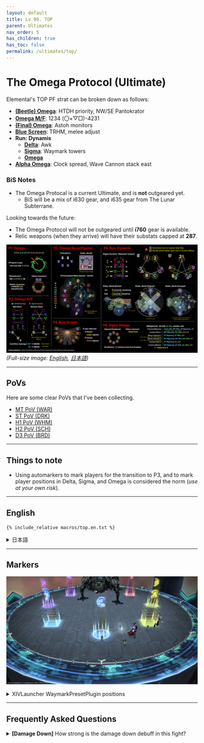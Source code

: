 ```yaml
---
layout: default
title: Lv 90. TOP
parent: Ultimates
nav_order: 5
has_children: true
has_toc: false
permalink: /ultimates/top/
---
```


# The Omega Protocol (Ultimate)

Elemental's TOP PF strat can be broken down as follows:

- [**(Beetle) Omega**](../top/en/01_omega.md): HTDH priority, NW/SE Pantokrator
- [**Omega M/F**](../top/en/02_omega_mf.md): 1234 (〇×▽□)-4231
- [**(Final) Omega**](../top/en/03_omega_reconfigured.md): Astoh monitors
- [**Blue Screen**](../top/en/04_blue_screen.md): TRHM, melee adjust
- **Run: Dynamis**
  - [**Delta**](../top/en/05a_run_dynamis_delta.md): Awk
  - [**Sigma**](../top/en/05b_run_dynamis_sigma.md): Waymark towers
  - [**Omega**](../top/en/05c_run_dynamis_omega.md)
- [**Alpha Omega**](../top/en/06_alpha_omega.md): Clock spread, Wave Cannon stack east

### BiS Notes

- The Omega Protocal is a current Ultimate, and is **not** outgeared yet.
    - BiS will be a mix of i630 gear, and i635 gear from The Lunar Subterrane.

Looking towards the future:

- The Omega Protocol will not be outgeared until **i760** gear is available.
- Relic weapons (when they arrive) will have their substats capped at **287**.

![](images/top_cheatsheet.jpg)
*(Full-size image: [English](images/top_cheatsheet.jpg), [日本語](images/top_cheatsheet_jp.jpg))*

---

## PoVs

Here are some clear PoVs that I've been collecting.

- [MT PoV (WAR)](https://youtube.com/live/FPqa0SCvWRY)
- [ST PoV (DRK)](https://youtube.com/live/eCd29XjhOVQ)
- [H1 PoV (WHM)](https://youtube.com/live/4OtrT1IDH5c)
- [H2 PoV (SCH)](https://youtube.com/live/XuQmF2dcBns)
- [D3 PoV (BRD)](https://youtube.com/live/mtfT3oWXe3Y)

---

## Things to note

- Using automarkers to mark players for the transition to P3, and to mark player positions in Delta, Sigma, and Omega is considered the norm (*use at your own risk*).

---

## English
```
{% include_relative macros/top.en.txt %}
```

<details markdown=block>
<summary>日本語</summary>

```
{% include_relative macros/top.jp.txt %}
```

</details>

---

## Markers

![](images/markers.jpg)
<details markdown=block>
<summary>XIVLauncher WaymarkPresetPlugin positions</summary>

```json
{
  "Name":"TOP",
  "MapID":908,
  "A":{"X":100.0,"Y":0.0,"Z":87.0,"ID":0,"Active":true},
  "B":{"X":113.0,"Y":0.0,"Z":100.0,"ID":1,"Active":true},
  "C":{"X":100.0,"Y":0.0,"Z":113.0,"ID":2,"Active":true},
  "D":{"X":87.0,"Y":0.0,"Z":100.0,"ID":3,"Active":true},
  "One":{"X":109.192,"Y":0.0,"Z":90.808,"ID":4,"Active":true},
  "Two":{"X":109.192,"Y":0.0,"Z":109.192,"ID":5,"Active":true},
  "Three":{"X":90.808,"Y":0.0,"Z":109.192,"ID":6,"Active":true},
  "Four":{"X":90.808,"Y":0.0,"Z":90.808,"ID":7,"Active":true}
}
```

</details>

---

## Frequently Asked Questions

<details markdown=block>
<summary><b>[Damage Down]</b> How strong is the damage down debuff in this fight?</summary>
<table>
  <tr><td><p>The Damage Down debuff in this phase lowers a player's damage by <b>90%</b>.</p>
  <p><em>(Yes, this is </em>worse<em> than double-weakness!)</em></p></td></tr>
</table>
</details>